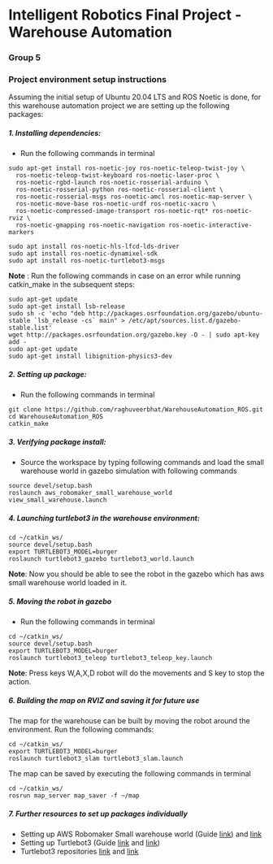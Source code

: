 # Intelligent Robotics Final Project - Warehouse Automation
### Group 5

### Project environment setup instructions 

Assuming the initial setup of Ubuntu 20.04 LTS and ROS Noetic is done, for this warehouse automation project we are setting up the following packages:

##### 1. Installing dependencies:
- Run the following commands in terminal
```
sudo apt-get install ros-noetic-joy ros-noetic-teleop-twist-joy \
  ros-noetic-teleop-twist-keyboard ros-noetic-laser-proc \
  ros-noetic-rgbd-launch ros-noetic-rosserial-arduino \
  ros-noetic-rosserial-python ros-noetic-rosserial-client \
  ros-noetic-rosserial-msgs ros-noetic-amcl ros-noetic-map-server \
  ros-noetic-move-base ros-noetic-urdf ros-noetic-xacro \
  ros-noetic-compressed-image-transport ros-noetic-rqt* ros-noetic-rviz \
  ros-noetic-gmapping ros-noetic-navigation ros-noetic-interactive-markers
```
```
sudo apt install ros-noetic-hls-lfcd-lds-driver
sudo apt install ros-noetic-dynamixel-sdk
sudo apt install ros-noetic-turtlebot3-msgs
```
**Note** : Run the following commands in case on an error while running catkin_make in the subsequent steps:
```
sudo apt-get update
sudo apt-get install lsb-release
sudo sh -c 'echo "deb http://packages.osrfoundation.org/gazebo/ubuntu-stable `lsb_release -cs` main" > /etc/apt/sources.list.d/gazebo-stable.list'
wget http://packages.osrfoundation.org/gazebo.key -O - | sudo apt-key add -
sudo apt-get update
sudo apt-get install libignition-physics3-dev
```

##### 2. Setting up package:
- Run the following commands in terminal
```
git clone https://github.com/raghuveerbhat/WarehouseAutomation_ROS.git
cd WarehouseAutomation_ROS
catkin_make
```

##### 3. Verifying package install:
- Source the workspace by typing following commands and load the small warehouse world in gazebo simulation with following commands
```
source devel/setup.bash
roslaunch aws_robomaker_small_warehouse_world view_small_warehouse.launch
```

##### 4. Launching turtlebot3 in the warehouse environment:
```
cd ~/catkin_ws/
source devel/setup.bash
export TURTLEBOT3_MODEL=burger
roslaunch turtlebot3_gazebo turtlebot3_world.launch
```
**Note**: Now you should be able to see the robot in the gazebo which has aws small warehouse world loaded in it. 

##### 5. Moving the robot in gazebo
- Run the following commands in terminal
```
cd ~/catkin_ws/
source devel/setup.bash
export TURTLEBOT3_MODEL=burger
roslaunch turtlebot3_teleop turtlebot3_teleop_key.launch
```
**Note**: Press keys W,A,X,D robot will do the movements and S key to stop the action.

##### 6. Building the map on RVIZ and saving it for future use
The map for the warehouse can be built by moving the robot around the environment. Run the following commands: 
```
cd ~/catkin_ws/
export TURTLEBOT3_MODEL=burger
roslaunch turtlebot3_slam turtlebot3_slam.launch
```
The map can be saved by executing the following commands in terminal
```
cd ~/catkin_ws/
rosrun map_server map_saver -f ~/map
```

##### 7. Further resources to set up packages individually
- Setting up AWS Robomaker Small warehouse world (Guide [link](https://www.youtube.com/watch?v=o5Nu2VuYZqA)) and [link](https://github.com/aws-robotics/aws-robomaker-small-warehouse-world)
- Setting up Turtlebot3 (Guide [link](https://www.youtube.com/watch?v=ji2kQXgCjeM&list=PLRG6WP3c31_XI3wlvHlx2Mp8BYqgqDURU&index=2) and [link](https://emanual.robotis.com/docs/en/platform/turtlebot3/quick-start/))
- Turtlebot3 repositories [link](https://github.com/ROBOTIS-GIT/turtlebot3) and [link](https://github.com/ROBOTIS-GIT/turtlebot3_simulations)




	









